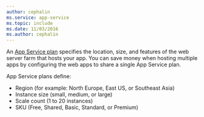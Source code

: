 ```yaml
---
author: cephalin
ms.service: app-service
ms.topic: include
ms.date: 11/03/2016
ms.author: cephalin
---
```

An [App Service plan](../articles/app-service/azure-web-sites-web-hosting-plans-in-depth-overview.md) specifies the location, size, and features of the web server farm that hosts your app. You can save money when hosting multiple apps by configuring the web apps to share a single App Service plan.

App Service plans define:

* Region (for example: North Europe, East US, or Southeast Asia)
* Instance size (small, medium, or large)
* Scale count (1 to 20 instances)
* SKU (Free, Shared, Basic, Standard, or Premium)